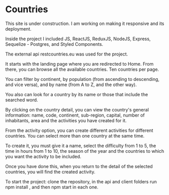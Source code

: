# Countries

This site is under construction. I am working on making it responsive and its deployment.

Inside the project I included JS, ReactJS, ReduxJS, NodeJS, Express, Sequelize - Postgres, and Styled Components.

The external api restcountries.eu was used for the project.

It starts with the landing page where you are redirected to Home. From there, you can browse all the available countries. Ten countries per page.

You can filter by continent, by population (from ascending to descending, and vice versa), and by name (from A to Z, and the other way).

You also can look for a country by its name or those that include the searched word.

By clicking on the country detail, you can view the country's general information: name, code, continent, sub-region, capital, number of inhabitants, area and the activities you have created for it.

From the activity option, you can create different activities for different countries. You can select more than one country at the same time.

To create it, you must give it a name, select the difficulty from 1 to 5, the time in hours from 1 to 10, the season of the year and the countries to which you want the activity to be included.

Once you have done this, when you return to the detail of the selected countries, you will find the created activity.

To start the project: clone the repository, in the api and client folders run npm install , and then npm start in each one.